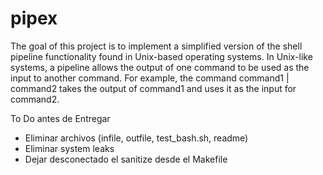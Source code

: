 # pipex
The goal of this project is to implement a simplified version of the shell pipeline functionality found in Unix-based operating systems.
In Unix-like systems, a pipeline allows the output of one command to be used as the input to another command. 
For example, the command command1 | command2 takes the output of command1 and uses it as the input for command2.

To Do antes de Entregar
- Eliminar archivos (infile, outfile, test_bash.sh, readme)
- Eliminar system leaks
- Dejar desconectado el sanitize desde el Makefile